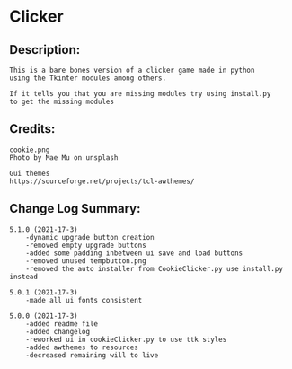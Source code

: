 # Clicker
## Description:

    This is a bare bones version of a clicker game made in python
    using the Tkinter modules among others.

    If it tells you that you are missing modules try using install.py 
    to get the missing modules

## Credits:
	
	cookie.png 
	Photo by Mae Mu on unsplash
  	
  	Gui themes
  	https://sourceforge.net/projects/tcl-awthemes/

## Change Log Summary:

    5.1.0 (2021-17-3)
        -dynamic upgrade button creation
        -removed empty upgrade buttons
        -added some padding inbetween ui save and load buttons
        -removed unused tempbutton.png
        -removed the auto installer from CookieClicker.py use install.py instead

    5.0.1 (2021-17-3)
        -made all ui fonts consistent

    5.0.0 (2021-17-3)
        -added readme file
        -added changelog
        -reworked ui in cookieClicker.py to use ttk styles
        -added awthemes to resources
        -decreased remaining will to live